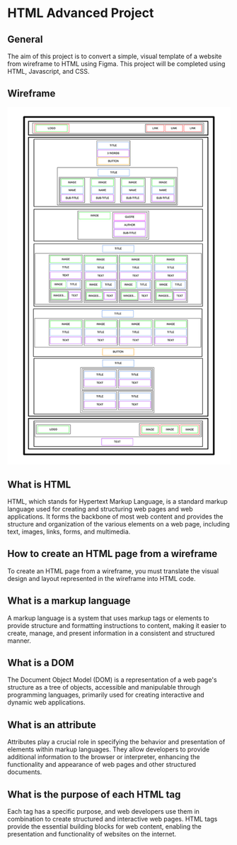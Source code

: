 # HTML Advanced Project

## General

The aim of this project is to convert a simple, visual template of a website from wireframe to HTML using Figma. This project will be completed using HTML, Javascript, and CSS.
## Wireframe

![Wireframe](image.png)
## What is HTML

HTML, which stands for Hypertext Markup Language, is a standard markup language used for creating and structuring web pages and web applications. It forms the backbone of most web content and provides the structure and organization of the various elements on a web page, including text, images, links, forms, and multimedia.
##  How to create an HTML page from a wireframe

To create an HTML page from a wireframe, you must translate the visual design and layout represented in the wireframe into HTML code.
## What is a markup language

A markup language is a system that uses markup tags or elements to provide structure and formatting instructions to content, making it easier to create, manage, and present information in a consistent and structured manner.
## What is a DOM

The Document Object Model (DOM) is a representation of a web page's structure as a tree of objects, accessible and manipulable through programming languages, primarily used for creating interactive and dynamic web applications.
## What is an attribute

Attributes play a crucial role in specifying the behavior and presentation of elements within markup languages. They allow developers to provide additional information to the browser or interpreter, enhancing the functionality and appearance of web pages and other structured documents.
## What is the purpose of each HTML tag

Each tag has a specific purpose, and web developers use them in combination to create structured and interactive web pages. HTML tags provide the essential building blocks for web content, enabling the presentation and functionality of websites on the internet.